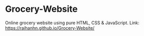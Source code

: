 # Grocery-Website
Online grocery website using pure HTML, CSS & JavaScript.
Link: https://raihanhn.github.io/Grocery-Website/
